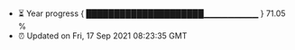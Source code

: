 - ⏳ Year progress { █████████████████████▁▁▁▁▁▁▁▁▁ } 71.05 %
- ⏰ Updated on Fri, 17 Sep 2021 08:23:35 GMT

